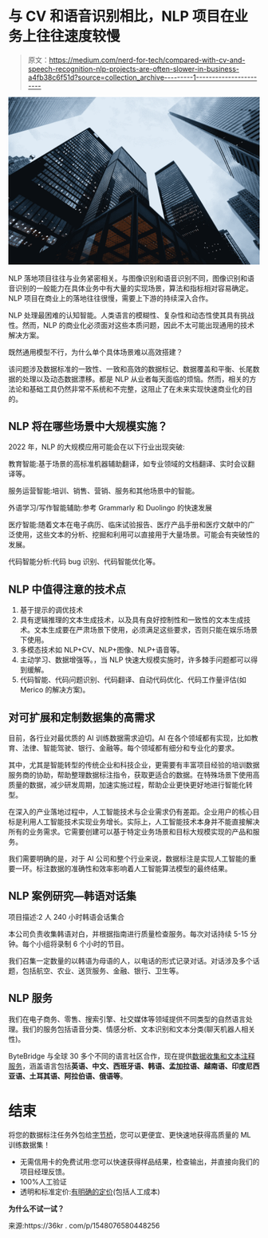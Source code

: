 # 与 CV 和语音识别相比，NLP 项目在业务上往往速度较慢

> 原文：<https://medium.com/nerd-for-tech/compared-with-cv-and-speech-recognition-nlp-projects-are-often-slower-in-business-a4fb38c6f51d?source=collection_archive---------1----------------------->

![](img/ebf7f79b5924e0fec57b1c5b7541e70c.png)

NLP 落地项目往往与业务紧密相关。与图像识别和语音识别不同，图像识别和语音识别的一般能力在具体业务中有大量的实现场景，算法和指标相对容易确定。NLP 项目在商业上的落地往往很慢，需要上下游的持续深入合作。

NLP 处理最困难的认知智能。人类语言的模糊性、复杂性和动态性使其具有挑战性。然而，NLP 的商业化必须面对这些本质问题，因此不太可能出现通用的技术解决方案。

既然通用模型不行，为什么单个具体场景难以高效搭建？

该问题涉及数据标准的一致性、一致和高效的数据标记、数据覆盖和平衡、长尾数据的处理以及动态数据漂移。都是 NLP 从业者每天面临的烦恼。然而，相关的方法论和基础工具仍然非常不系统和不完整，这阻止了在未来实现快速商业化的目的。

## NLP 将在哪些场景中大规模实施？

2022 年，NLP 的大规模应用可能会在以下行业出现突破:

教育智能:基于场景的高标准机器辅助翻译，如专业领域的文档翻译、实时会议翻译等。

服务运营智能:培训、销售、营销、服务和其他场景中的智能。

外语学习/写作智能辅助:参考 Grammarly 和 Duolingo 的快速发展

医疗智能:随着文本在电子病历、临床试验报告、医疗产品手册和医疗文献中的广泛使用，这些文本的分析、挖掘和利用可以直接用于大量场景。可能会有突破性的发展。

代码智能分析:代码 bug 识别、代码智能优化等。

## **NLP 中值得注意的技术点**

1.  基于提示的调优技术
2.  具有逻辑推理的文本生成技术，以及具有良好控制性和一致性的文本生成技术。文本生成要在严肃场景下使用，必须满足这些要求，否则只能在娱乐场景下使用。
3.  多模态技术如 NLP+CV、NLP+图像、NLP+语音等。
4.  主动学习、数据增强等。，当 NLP 快速大规模实施时，许多棘手问题都可以得到缓解。
5.  代码智能、代码问题识别、代码翻译、自动代码优化、代码工作量评估(如 Merico 的解决方案)。

## 对可扩展和定制数据集的高需求

目前，各行业对最优质的 AI 训练数据需求迫切。AI 在各个领域都有实现，比如教育、法律、智能驾驶、银行、金融等。每个领域都有细分和专业化的要求。

其中，尤其是智能转型的传统企业和科技企业，更需要有丰富项目经验的培训数据服务商的协助，帮助整理数据标注指令，获取更适合的数据。在特殊场景下使用高质量的数据，减少研发周期，加速实施过程，帮助企业更快更好地进行智能化转型。

在深入的产业落地过程中，人工智能技术与企业需求仍有差距。企业用户的核心目标是利用人工智能技术实现业务增长。实际上，人工智能技术本身并不能直接解决所有的业务需求。它需要创建可以基于特定业务场景和目标大规模实现的产品和服务。

我们需要明确的是，对于 AI 公司和整个行业来说，数据标注是实现人工智能的重要一环。标注数据的准确性和效率影响着人工智能算法模型的最终结果。

## NLP 案例研究—韩语对话集

项目描述:2 人 240 小时韩语会话集合

本公司负责收集韩语对白，并根据指南进行质量检查服务。每次对话持续 5-15 分钟。每个小组将录制 6 个小时的节目。

我们召集一定数量的以韩语为母语的人，以电话的形式记录对话。对话涉及多个话题，包括航空、农业、送货服务、金融、银行、卫生等。

## NLP 服务

我们在电子商务、零售、搜索引擎、社交媒体等领域提供不同类型的自然语言处理。我们的服务包括语音分类、情感分析、文本识别和文本分类(聊天机器人相关性)。

ByteBridge 与全球 30 多个不同的语言社区合作，现在提供[数据收集和文本注释服务](https://tinyurl.com/t44u9py4)，涵盖语言包括**英语、中文、西班牙语、韩语、孟加拉语、越南语、印度尼西亚语、土耳其语、阿拉伯语、俄语等**。

# 结束

将您的数据标注任务外包给[字节桥](https://tinyurl.com/t44u9py4)，您可以更便宜、更快速地获得高质量的 ML 训练数据集！

*   无需信用卡的免费试用:您可以快速获得样品结果，检查输出，并直接向我们的项目经理反馈。
*   100%人工验证
*   透明和标准定价:[有明确的定价](https://www.bytebridge.io/#/?module=price)(包括人工成本)

**为什么不试一试？**

来源:https://36kr . com/p/1548076580448256